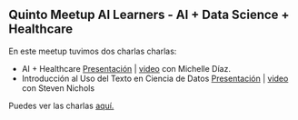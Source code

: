 ## Quinto Meetup AI Learners - AI + Data Science + Healthcare

En este meetup tuvimos dos charlas charlas:

- AI + Healthcare [Presentación](https://github.com/AILearnersMX/Meetup/blob/master/Meetup5/AI%20%2B%20Healthcare.pdf) | [video](https://www.youtube.com/watch?v=VR2UTbZnF4I) con Michelle Díaz.
- Introducción al Uso del Texto en Ciencia de Datos [Presentación](https://github.com/AILearnersMX/Meetup/blob/master/Meetup5/Introducci%C3%B3n%20al%20Uso%20del%20Texto%20en%20Ciencia%20de%20Datos.pdf) | [video](https://www.youtube.com/watch?v=WwIVq6tSnm0) con Steven Nichols

Puedes ver las charlas [aquí.](https://www.youtube.com/watch?v=WwIVq6tSnm0&list=PLISzkUEI38OuDc1KW_jObXLytuMdPyIbw)
